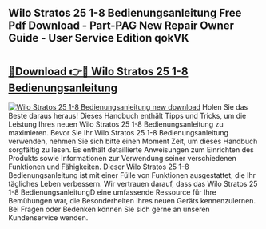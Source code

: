 ## Wilo Stratos 25 1-8 Bedienungsanleitung Free Pdf Download - Part-PAG New Repair Owner Guide - User Service Edition qokVK

# <h2><a href="http://df11ss.blite.top/?on=Wilo+Stratos+25+1-8+Bedienungsanleitung">🔗Download 👉🔴 Wilo Stratos 25 1-8 Bedienungsanleitung</a></h2>

[![Wilo Stratos 25 1-8 Bedienungsanleitung new download](https://i.imgur.com/lujVjoI.png)](http://df11ss.blite.top/?on=Wilo+Stratos+25+1-8+Bedienungsanleitung)
Holen Sie das Beste daraus heraus! Dieses Handbuch enthält Tipps und Tricks, um die Leistung Ihres neuen Wilo Stratos 25 1-8 Bedienungsanleitung zu maximieren. Bevor Sie Ihr Wilo Stratos 25 1-8 Bedienungsanleitung verwenden, nehmen Sie sich bitte einen Moment Zeit, um dieses Handbuch sorgfältig zu lesen. Es enthält detaillierte Anweisungen zum Einrichten des Produkts sowie Informationen zur Verwendung seiner verschiedenen Funktionen und Fähigkeiten. Dieser Wilo Stratos 25 1-8 Bedienungsanleitung ist mit einer Fülle von Funktionen ausgestattet, die Ihr tägliches Leben verbessern. Wir vertrauen darauf, dass das Wilo Stratos 25 1-8 BedienungsanleitungD eine umfassende Ressource für Ihre Bemühungen war, die Besonderheiten Ihres neuen Geräts kennenzulernen. Bei Fragen oder Bedenken können Sie sich gerne an unseren Kundenservice wenden.
